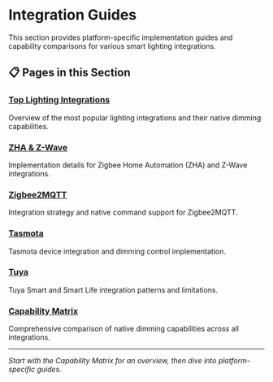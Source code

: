 # Integration Guides

This section provides platform-specific implementation guides and capability comparisons for various smart lighting integrations.

## 📋 Pages in this Section

### [Top Lighting Integrations](top_lighting_integrations.md)

Overview of the most popular lighting integrations and their native dimming capabilities.

### [ZHA & Z-Wave](zha_zwave.md)

Implementation details for Zigbee Home Automation (ZHA) and Z-Wave integrations.

### [Zigbee2MQTT](zigbee2mqtt.md)

Integration strategy and native command support for Zigbee2MQTT.

### [Tasmota](tasmota.md)

Tasmota device integration and dimming control implementation.

### [Tuya](tuya.md)

Tuya Smart and Smart Life integration patterns and limitations.

### [Capability Matrix](capability_matrix.md)

Comprehensive comparison of native dimming capabilities across all integrations.

______________________________________________________________________

_Start with the Capability Matrix for an overview, then dive into platform-specific guides._
